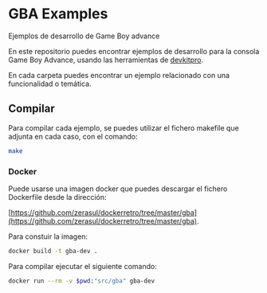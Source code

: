 # GBA Examples

Ejemplos de desarrollo de Game Boy advance

En este repositorio puedes encontrar ejemplos de desarrollo para la consola Game Boy Advance, usando las herramientas de [devkitpro](https://github.com/devkitPro).

En cada carpeta puedes encontrar un ejemplo relacionado con una funcionalidad o temática.

## Compilar

Para compilar cada ejemplo, se puedes utilizar el fichero makefile que adjunta en cada caso, con el comando:
```bash
make
```

### Docker

Puede usarse una imagen docker que puedes descargar el fichero Dockerfile desde la dirección:

[https://github.com/zerasul/dockerretro/tree/master/gba](https://github.com/zerasul/dockerretro/tree/master/gba).

Para constuir la imagen:

```bash
docker build -t gba-dev .
```

Para compilar ejecutar el siguiente comando:

```bash
docker run --rm -v $pwd:"src/gba" gba-dev
```
